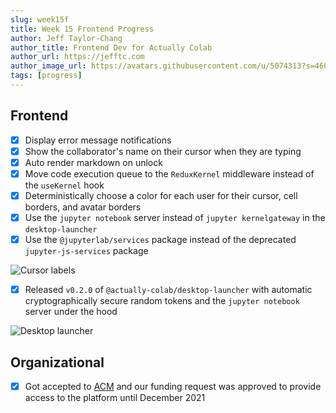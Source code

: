 ```yaml
---
slug: week15f
title: Week 15 Frontend Progress
author: Jeff Taylor-Chang
author_title: Frontend Dev for Actually Colab
author_url: https://jefftc.com
author_image_url: https://avatars.githubusercontent.com/u/5074313?s=460&u=9dc3384482173ab6e158978936d42b440155007e&v=4
tags: [progress]
---
```


## Frontend

- [x] Display error message notifications
- [x] Show the collaborator's name on their cursor when they are typing
- [x] Auto render markdown on unlock
- [x] Move code execution queue to the `ReduxKernel` middleware instead of the `useKernel` hook
- [x] Deterministically choose a color for each user for their cursor, cell borders, and avatar borders
- [x] Use the `jupyter notebook` server instead of `jupyter kernelgateway` in the `desktop-launcher`
- [x] Use the `@jupyterlab/services` package instead of the deprecated `jupyter-js-services` package

![Cursor labels](https://user-images.githubusercontent.com/5074313/117084385-ba323f00-ad0c-11eb-810c-7560f0f86df8.png)

- [x] Released `v0.2.0` of `@actually-colab/desktop-launcher` with automatic cryptographically secure random tokens and the `jupyter notebook` server under the hood

![Desktop launcher](https://user-images.githubusercontent.com/5074313/117224889-a4894c00-add6-11eb-8149-34c086fd8ac7.png)

## Organizational

- [x] Got accepted to [ACM](https://acm.illinois.edu/) and our funding request was approved to provide access to the platform until December 2021
